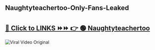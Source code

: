 
 ## Naughtyteachertoo-Only-Fans-Leaked

# <h2><a href="https://clipsfans.com/Naughtyteachertoo&ref=git">🔗 Click to LINKS ⏩⏩ 👉 🟢 Naughtyteachertoo </a></h2>

<a href="https://clipsfans.com/Naughtyteachertoo&ref=git" rel="nofollow" data-target="animated-image.originalLink"><img src="https://i.ibb.co.com/xMMVF88/686577567.gif" alt="Viral Video Original" style="max-width: 100%; display: inline-block;" data-target="animated-image.originalImage"></a>
